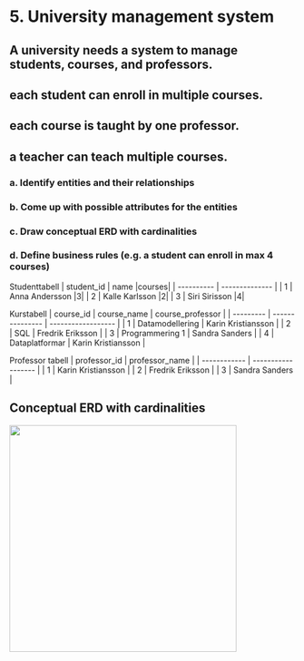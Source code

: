 # 5. University management system

## A university needs a system to manage students, courses, and professors.

## each student can enroll in multiple courses.

## each course is taught by one professor.

## a teacher can teach multiple courses.

### a. Identify entities and their relationships

### b. Come up with possible attributes for the entities

### c. Draw conceptual ERD with cardinalities

### d. Define business rules (e.g. a student can enroll in max 4 courses)

Studenttabell
| student_id | name |courses|
| ---------- | -------------- |
| 1 | Anna Andersson |3|
| 2 | Kalle Karlsson |2|
| 3 | Siri Sirisson |4|

Kurstabell
| course_id | course_name | course_professor |
| --------- | --------------- | ------------------ |
| 1 | Datamodellering | Karin Kristiansson |
| 2 | SQL | Fredrik Eriksson |
| 3 | Programmering 1 | Sandra Sanders |
| 4 | Dataplatformar | Karin Kristiansson |

Professor tabell
| professor_id | professor_name |
| ------------ | ------------------ |
| 1 | Karin Kristiansson |
| 2 | Fredrik Eriksson |
| 3 | Sandra Sanders |

## Conceptual ERD with cardinalities

<img src = "../../assets/exercise_o5.png" width=400>

